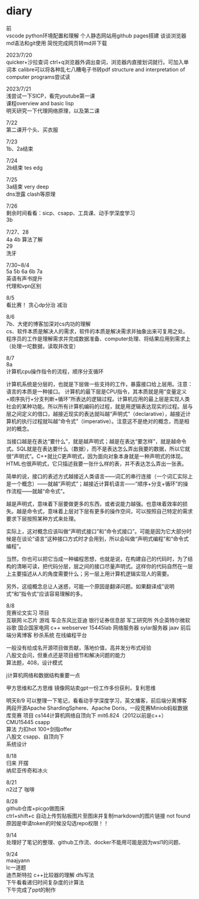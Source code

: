# diary

前  
vscode python环境配置和理解
个人静态网站用github pages搭建
谈谈浏览器
md语法和git使用
简悦完成网页转md并下载

2023/7/20  
quicker+沙拉查词
ctrl+q浏览器外调出查词，浏览器内直接划词就行。可加入单词本
calibre可以将各种乱七八糟电子书转pdf
structure and interpretation of computer programs尝试读

2023/7/21  
浅尝试一下SICP，看完youtube第一课  
课程overview and basic lisp  
明天研究一下代理网络原理，以及第二课

7/22  
第二课开个头、买衣服  

7/23  
1b、2a结束

7/24  
2b结束
tes edg  

7/25  
3a结束 very deep  
dns泄露 clash等原理  

7/26  
剩余时间看看：sicp、csapp、工具课、动手学深度学习  
3b  

7/27、28  
4a 4b 算法了解  
29  
洗牙  

7/30~8/4  
5a 5b 6a 6b 7a  
英语有声书提升  
代理和vpn区别

8/5  
看比赛！
贪心dp分治 减治

8/6  
7b、大佬的博客加深对cs内功的理解  
cs、软件本质是解决人的需求，软件的本质是解决需求并抽象出来可复用之处。程序员的工作是理解需求并完成数据准备、computer处理、将结果应用到需求上（处理一坨数据，读取并改变）

8/7  
8a  
计算机cpu操作指令的流程，顺序分支循环  

计算机系统是分层的，也就是下层做一些支持的工作，暴露接口给上层用。注意：语言的本质是一种接口。
计算机的最下层是CPU指令，其本质就是用“变量定义+顺序执行+分支判断+循环”所表达的逻辑过程。计算机应用的最上层是实现人类社会的某种功能。所以所有计算机编码的过程，就是用逻辑表达现实的过程。层与层之间定义的借口，越接近现实的表达就叫越“声明式”（declarative），越接近计算机的执行过程就叫越“命令式”（imperative）。注意这不是绝对的概念，而是相对的概念。

当接口越是在表达“要什么”，就是越声明式；越是在表达“要怎样”，就是越命令式。SQL就是在表达要什么（数据），而不是表达怎么弄出我要的数据，所以它就很“声明式”。C++就比C更声明式，因为面向对象本身就是一种声明式的体现。HTML也很声明式，它只描述我要一张什么样的表，并不表达怎么弄出一张表。

简单的说，接口的表述方式越接近人类语言——词汇的串行连接（一个词汇实际上是一个概念）——就越“声明式”；越接近计算机语言——“顺序+分支+循环”的操作流程——就越“命令式”。

越是声明式，意味着下层要做更多的东西，或者说能力越强。也意味着效率的损失。越是命令式，意味着上层对下层有更多的操作空间，可以按照自己特定的需求要求下层按照某种方式来处理。

实际上，这对概念应该叫做“声明式接口”和“命令式接口”。可能是因为它大部分时候是在谈论“语言”这种接口方式时才会用到，所以会叫做“声明式编程”和“命令式编程”。

当然，你也可以把它当成一种编程思想，也就是说，在构建自己的代码时，为了结构的清晰可读，把代码分层，层之间的接口尽量声明式。这样你的代码自然在一层上主要描述从人的角度需要什么；另一层上用计算机逻辑实现人的需要。

另外，这组概念总让人迷惑，可能一个原因是翻译问题。如果翻译成”说明式“和”指令式“应该容易理解的多。  

8/8  
竞赛论文实习 项目  
互联网 ic芯片 游戏 车企东风比亚迪 银行证券信息部 军工研究所 外企英特尔微软谷歌 国企国家电网
c++ webserver 15445lab 网络服务器 sylar服务器
jaav 前后端分离博客 秒杀系统 在线编程平台  

一般没有给成名开源项目做贡献，落地价值，高并发分布式经验  
八股文会问，但重点还是项目细节和解决问题的能力  
算法题，408，设计模式  

j计算机网络和数据结构重要一点  

甲方思维和乙方思维 镜像网站卖gpt一份工作多份获利，复利思维  

明天8/9 可以整理一下笔记，看看动手学深度学习，英文播客，前后端分离博客  两段开源Apache ShardingSphere、Apache Doris，一段竞赛Miniob蚂蚁数据库竞赛 
项目 cs144计算机网络自顶向下 mit6.824（2012以前是c++） CMU15445 csapp  
算法 力扣hot 100+剑指offer  
八股文 csapp、自顶向下  
系统设计

8/18  
归来  开摆  
纳尼亚传奇和冰火  

8/21  
n2过了 咖啡


8/28  
github仓库+picgo做图床  
ctrl+shift+c 自动上传剪贴板图片至图床并复制markdown的图片链接
not found原因是申请token的时候没勾选repo权限！！


9/14  
处理好了笔记的整理、github工作流、docker不能用可能是因为wsl1的问题、

9/24  
maajyann  
lc一道题  
迪杰斯特拉 c++比较器的理解 dfs写法  
下午看看递归时间复杂度的计算法  
下午完成了ppt的制作